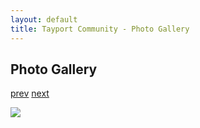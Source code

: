 ```yaml
---
layout: default
title: Tayport Community - Photo Gallery
---
```

## Photo Gallery

[prev](http://tayport.org.uk/photo/241) [next](http://tayport.org.uk/photo/243)

![ ](http://tayport.org.uk/media/242.jpg " ")

